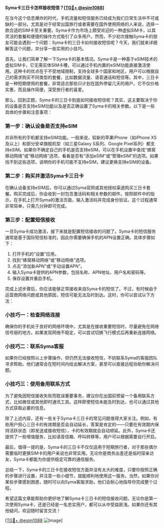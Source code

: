 **Syma卡三日卡怎样接收短信？[[TG💪+ @esim1088](https://t.me/s/esim1088)]**

在当今这个信息爆炸的时代，手机流量和短信服务已经成为我们日常生活中不可或缺的一部分。尤其是对于经常出国旅行或者需要在国外使用网络的人来说，选择一款合适的SIM卡至关重要。Syma卡作为市场上颇受欢迎的一种虚拟SIM卡，以其灵活的套餐和便捷的操作方式吸引了众多用户。然而，不少初次接触Syma卡的朋友可能会遇到一个问题：Syma卡的三日卡如何接收短信呢？今天，我们就来详细解答这个问题，并分享一些实用的小技巧。

首先，让我们简单了解一下Syma卡的基本情况。Syma卡是一种基于eSIM技术的虚拟SIM卡，它无需实体SIM卡槽，可以通过手机内置的eSIM功能直接激活使用。这种卡的优点在于不受地域限制，支持全球多个国家和地区，用户可以根据自己的需求购买不同类型的套餐，比如数据流量、语音通话和短信等。其中，三日卡是一种短期使用的套餐，非常适合那些只计划在国外停留几天的用户。它不仅价格实惠，而且操作简便，深受旅行者的喜爱。

那么，回到正题，Syma卡的三日卡到底如何接收短信呢？其实，这主要取决于你的设备是否支持eSIM功能以及是否正确设置了Syma卡的相关参数。以下是一些具体的步骤和注意事项：

### 第一步：确认设备是否支持eSIM

并非所有的手机都支持eSIM功能。一般来说，较新的苹果iPhone（如iPhone XS及以上）和部分安卓旗舰机型（如三星Galaxy S系列、Google Pixel系列）都支持eSIM。如果你不确定自己的手机是否支持eSIM，可以在手机设置中查找“蜂窝移动网络”或“移动网络”选项，看看是否有“添加eSIM”或“管理eSIM”的选项。如果找不到这些选项，说明你的手机可能不支持eSIM，建议更换支持eSIM的设备。

### 第二步：购买并激活Syma卡三日卡

在确认设备支持eSIM后，你可以通过Syma官网或其他授权渠道购买三日卡套餐。购买完成后，你会收到一封包含激活码和相关参数的邮件。按照邮件中的指示，在手机上打开Syma的激活页面，输入激活码并完成身份验证。这个过程通常非常简单，只需几分钟即可完成。

### 第三步：配置短信接收

一旦Syma卡成功激活，接下来就是配置短信接收的问题了。Syma卡的短信服务通常是基于国际短信标准的，因此你需要确保手机的APN设置正确。具体步骤如下：

1. 打开手机的“设置”应用。
2. 找到“蜂窝移动网络”或“移动网络”选项。
3. 点击“添加新APN”或“手动设置APN”。
4. 输入Syma卡提供的APN参数，包括名称、APN地址、用户名和密码等。
5. 保存设置并重启手机。

完成上述步骤后，你应该能够正常接收来自Syma卡的短信了。不过，有时候由于运营商网络问题或其他原因，短信可能无法及时到达。这时，你可以尝试以下方法：

### 小技巧一：检查网络连接

确保你的手机处于良好的网络环境中，尤其是在接收重要短信时，尽量避免在网络信号弱的地方。如果发现网络不稳定，可以尝试切换飞行模式后再重新连接网络。

### 小技巧二：联系Syma客服

如果你已经按照以上步骤操作，但仍然无法接收短信，不妨联系Syma的客服团队寻求帮助。他们通常会在短时间内给出解决方案，甚至可以直接远程协助你解决问题。

### 小技巧三：使用备用联系方式

为了避免因短信接收失败而耽误重要事务，建议你在出国前预留一个备用联系方式，比如微信或其他即时通讯工具。这样即使短信未能及时到达，也可以通过其他方式获取必要的信息。

除了上述内容，还有一些关于Syma卡三日卡的常见问题值得大家关注。例如，有些用户担心三日卡的有效期是否会自动延长，答案是肯定的——只要在有效期内保持活跃状态（即发送或接收短信），卡的有效期就会自动顺延。此外，Syma卡还提供了一些增值服务，比如语音信箱、呼叫转移等，用户可以根据需要自行开启。

最后，值得一提的是，Syma卡的三日卡不仅仅适用于短期旅行者，对于那些偶尔需要临时更换SIM卡的用户来说也非常实用。无论你是商务出差还是临时探亲访友，Syma卡都能为你提供稳定可靠的通信服务。

总结一下，Syma卡的三日卡在接收短信方面并没有太大的难度，只要你按照正确的步骤进行设置，并注意一些小细节，就能顺利地使用这一服务。当然，如果你对某些步骤感到困惑，随时可以向Syma客服求助，他们会耐心地指导你完成整个过程。

希望这篇文章能帮助你更好地了解Syma卡三日卡的短信接收问题。无论你是第一次使用Syma卡，还是已经是一名忠实用户，都可以从中受益匪浅。如果你还有其他疑问，欢迎随时留言交流！

[[TG💪+ @esim1088](https://t.me/s/esim1088) ![Image](https://i.postimg.cc/4NQfJmqS/Snipaste-2025-05-13-00-14-12.png)]
